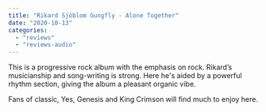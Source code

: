 ```yaml
---
title: "Rikard Sjöblom Gungfly - Alone Together"
date: "2020-10-13"
categories: 
  - "reviews"
  - "reviews-audio"
---
```


This is a progressive rock album with the emphasis on rock. Rikard’s musicianship and song-writing is strong. Here he's aided by a powerful rhythm section, giving the album a pleasant organic vibe.

Fans of classic, Yes, Genesis and King Crimson will find much to enjoy here.
